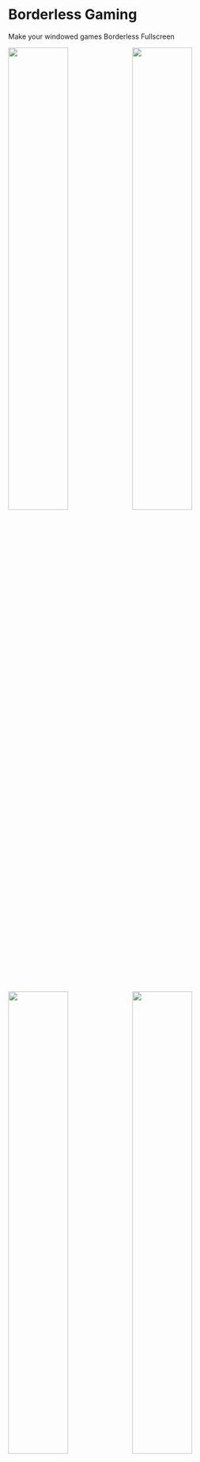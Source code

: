 # Borderless Gaming
Make your windowed games Borderless Fullscreen
<div>  
  <img src="https://i.ibb.co/YdDQX9F/home.png" width="49%"/>
  <img src="https://i.ibb.co/jbKYnms/fav.png" width="49%"/>
  <img src="https://i.ibb.co/XY53k0p/preset.png" width="49%"/>
  <img src="https://i.ibb.co/NnZKf7q/settings.png" width="49%"/>  
</div>

## Features
- Make windowed games Borderless Fullscreen
- Lock your mouse inside the game's window
- Hide your mouse
- Display selection
- Custom presets

## Usage
- Check the 'Settings' page and make sure everything is fine by default, if not make your changes.
- Just select a window from the list and click 'Make It Borderless' or you can add it to your favorites with 'Add To Favorites' button.

## Favorites
- Automatically detects when your game opening and make it borderless.
- You can make custom presets for every game.

<br/>
<a href='https://ko-fi.com/ddarknessone' target='_blank'><img height='35' style='border:0px;height:46px;' src='https://az743702.vo.msecnd.net/cdn/kofi3.png?v=0' border='0' alt='Buy Me a Coffee at ko-fi.com' />
